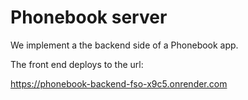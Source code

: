 # Phonebook server

We implement a the backend side of a Phonebook app.

The front end deploys to the url:

https://phonebook-backend-fso-x9c5.onrender.com
